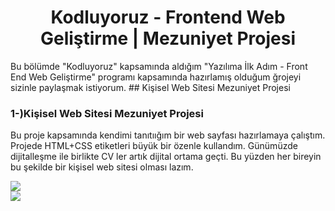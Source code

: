 <h1 align="center">Kodluyoruz - Frontend Web Geliştirme | Mezuniyet Projesi</h1>
Bu bölümde "Kodluyoruz" kapsamında aldığım "Yazılıma İlk Adım - Front End Web Geliştirme" programı kapsamında hazırlamış olduğum ğrojeyi sizinle paylaşmak istiyorum.
## Kişisel Web Sitesi Mezuniyet Projesi
<h3 align="left">1-)Kişisel Web Sitesi Mezuniyet Projesi</h3>

<p>Bu proje kapsamında kendimi tanıtıığım bir web sayfası hazırlamaya çalıştım. Projede HTML+CSS etiketleri büyük bir özenle kullandım. Günümüzde dijitalleşme ile birlikte CV ler artık dijital ortama geçti. Bu yüzden her bireyin bu şekilde bir kişisel web sitesi olması lazım. </p>

<img src="https://github.com/StarLordBerke4/kodluyoruzilkrepo/blob/main/Kodluyoruz%20-%20FrontEnd%20101%20E%C4%9Fitimi/Proje/AnaSayfa.png" />
<br>
<img src="https://github.com/StarLordBerke4/kodluyoruzilkrepo/blob/main/Kodluyoruz%20-%20FrontEnd%20101%20E%C4%9Fitimi/Proje/iletisim.png" />
